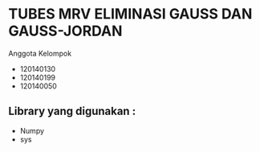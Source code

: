 # TUBES MRV ELIMINASI GAUSS DAN GAUSS-JORDAN
 Anggota Kelompok
 <ul>
  <li>120140130</li>
  <li>120140199</li>
  <li>120140050</li>
 </ul>
 
 <h2>Library yang digunakan :</h2>
 <ul>
  <li>Numpy</li>
  <li>sys</li>
 </ul>
